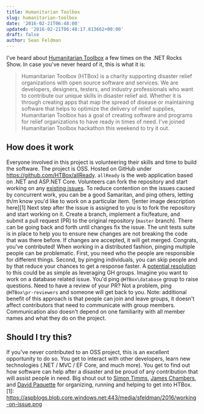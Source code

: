 ```yaml
---
title: Humanitarian Toolbox
slug: humanitarian-toolbox
date: '2016-02-21T06:48:00'
updated: '2016-02-21T06:48:17.813662+00:00'
draft: false
author: Sean Feldman
---
```

I've heard about [Humanitarian Toolbox](http://www.htbox.org/) a few times on the .NET Rocks Show. In case you've never heard of it, this is what it is:
>Humanitarian Toolbox (HTBox) is a charity supporting disaster relief organizations with open source software and services. We are developers, designers, testers, and industry professionals who want to contribute our unique skills in disaster relief aid. Whether it is through creating apps that map the spread of disease or maintaining software that helps to optimize the delivery of relief supplies, Humanitarian Toolbox has a goal of creating software and programs for relief organizations to have ready in times of need.
I've joined Humanitarian Toolbox hackathon this weekend to try it out.
## How does it work
Everyone involved in this project is volunteering their skills and time to build the software. The project is OSS. Hosted on GitHub under https://github.com/HTBox/allReady. `allReady` is the web application based on .NET and ASP.NET Core. Volunteers can fork the repository and start working on any [existing issues](https://github.com/HTBox/allReady/issues). To reduce contention on the issues caused by concurrent work, you can be a good Samaritan, and ping others, letting th/m know you'd like to work on a particular item.
![enter image description here][1]
Next step after the issue is assigned to you is to fork the repository and start working on it. Create a branch, implement a fix/feature, and submit a pull request (PR) to the original repository (`master` branch). There can be going back and forth until changes fix the issue. The unit tests suite is in place to help you to ensure new changes are not breaking the code that was there before. If changes are accepted, it will get merged. Congrats, you've contributed!
When working in a distributed fashion, pinging multiple people can be problematic. First, you need who the people are responsible for different things. Second, by pinging individuals, you can skip people and by that reduce your chances to get a response faster. A [potential resolution](https://github.com/HTBox/allReady/issues/541) to this could be as simple as leveraging GH groups. Imagine you want to work on a database related issue. You'd ping `@HTBox\database` group to raise questions. Need to have a review of your PR? Not a problem, ping `@HTBox\pr-reviewers` and someone will get back to you.
Note: additional benefit of this approach is that people can join and leave groups, it doesn't affect contributors that need to communicate with group members. Communication also doesn't depend on one familiarity with all member names and what they do on the project.
## Should I try this?
If you've never contributed to an OSS project, this is an excellent opportunity to do so. You get to interact with other developers, learn new technologies (.NET / MVC / EF Core, and much more). You get to find out how software can help after a disaster and be proud of any contribution that will assist people in need.
Big shout out to [Simon Timms](http://blog.simontimms.com/), [James Chambers](http://jameschambers.com/), and [David Paquette](http://www.davepaquette.com/) for organizing, running and helping to get into HTBox.
[1]: https://aspblogs.blob.core.windows.net:443/media/sfeldman/2016/working-on-issue.png
